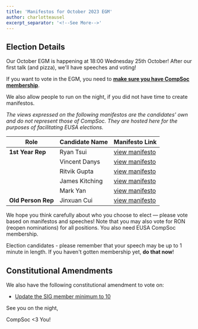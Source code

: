 ```yaml
---
title: 'Manifestos for October 2023 EGM'
author: charlotteausel
excerpt_separator: '<!--See More-->'
---
```


## Election Details

Our October EGM is happening at 18:00 Wednesday 25th October! After our first talk (and pizza), we'll have speeches and voting!

If you want to vote in the EGM, you need to **[make sure you have CompSoc membership](/join)**.

We also allow people to run on the night, if you did not have time to create manifestos.

_The views expressed on the following manifestos are the candidates' own and do not represent those of CompSoc. They are hosted here for the purposes of facilitating EUSA elections._

| Role               | Candidate Name | Manifesto Link                                                                                       |
| ------------------ | -------------- | ---------------------------------------------------------------------------------------------------- |
| **1st Year Rep**   | Ryan Tsui      | [view manifesto](https://drive.google.com/file/d/1XqyKkdVJPgW9In7TrW9RL7GwYVBFNqtb/view?usp=sharing) |
|                    | Vincent Danys  | [view manifesto](https://drive.google.com/file/d/1-zB6kSdMOCM4XiKn8Sylo-EI26xXA_MJ/view?usp=sharing) |
|                    | Ritvik Gupta   | [view manifesto](https://drive.google.com/file/d/1rfOn63mEQlcz_BfjI4MXJsyso-Onu9b0/view?usp=sharing) |
|                    | James Kitching | [view manifesto](https://drive.google.com/file/d/1jJvSBAz9RxU5jlcW0ZmcbqnpEFfLelGQ/view?usp=sharing) |
|                    | Mark Yan       | [view manifesto](https://drive.google.com/file/d/1JAbXcQUIAuI5G6MvHOHZ98vyCd-_-kC6/view?usp=sharing) |
| **Old Person Rep** | Jinxuan Cui    | [view manifesto](https://drive.google.com/file/d/1ELAaboR2GPQ-GMoR1DSlyIxD-EnrgTlu/view?usp=sharing) |

We hope you think carefully about who you choose to elect — please vote based on manifestos and speeches! Note that you may also vote for RON (reopen nominations) for all positions. You also need EUSA CompSoc membership.

Election candidates - please remember that your speech may be up to 1 minute in length. If you haven't gotten membership yet, **do that now**!

## Constitutional Amendments

We also have the following constitutional amendment to vote on:

- [Update the SIG member minimum to 10](https://github.com/compsoc-edinburgh/constitution/pull/40)

See you on the night,

CompSoc <3 You!

